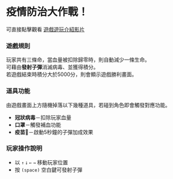 # 疫情防治大作戰！

可直接點擊觀看 [遊戲遊玩介紹影片](https://youtu.be/iicNh5AgdOk)

### 遊戲規則
玩家共有三條命，當血量被扣除歸零時，則自動減少一條生命。<br>
可藉由**發射子彈**消滅病毒、並獲得積分。<br>
若遊戲結束時積分大於5000分，則會顯示遊戲勝利畫面。<br>

### 道具功能
由遊戲畫面上方隨機掉落以下幾種道具，若碰到角色即會觸發對應功能。
* **冠狀病毒**－扣除玩家血量
* **口罩**－觸發補血功能
* **疫苗**💉－啟動5秒鐘的子彈加成效果

### 玩家操作說明
* 以 `↑` `⭣` `←` `→` 移動玩家位置
* 按 `(space)` 空白鍵可發射子彈
